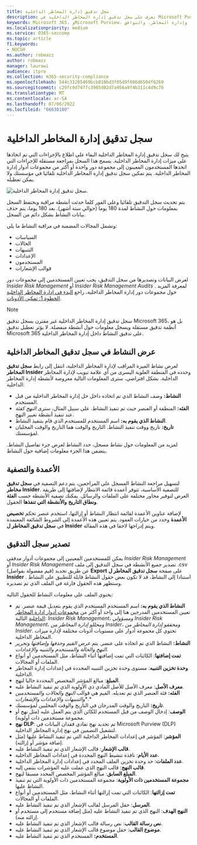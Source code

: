 ```yaml
---
title: سجل تدقيق إدارة المخاطر الداخلية
description: تعرف على سجل تدقيق إدارة المخاطر الداخلية في Microsoft Purview
keywords: Microsoft 365، وMicrosoft Purview، والمخاطر الداخلية، وإدارة المخاطر، والتوافق
ms.localizationpriority: medium
ms.service: O365-seccomp
ms.topic: article
f1.keywords:
- NOCSH
ms.author: robmazz
author: robmazz
manager: laurawi
audience: itpro
ms.collection: m365-security-compliance
ms.openlocfilehash: 544c31205469bcb810bd3f05d9f686d650df6269
ms.sourcegitcommit: c29fc9d7477c3985d02d7a956a9f4b311c4d9c76
ms.translationtype: MT
ms.contentlocale: ar-SA
ms.lasthandoff: 07/06/2022
ms.locfileid: "66638180"
---
```

# <a name="insider-risk-management-audit-log"></a>سجل تدقيق إدارة المخاطر الداخلية

يتيح لك سجل تدقيق إدارة المخاطر الداخلية البقاء على اطلاع بالإجراءات التي تم اتخاذها على ميزات إدارة المخاطر الداخلية. يسمح هذا السجل بمراجعة مستقلة للإجراءات التي اتخذها المستخدمون المعينون إلى مجموعة دور واحدة أو أكثر من مجموعات أدوار إدارة المخاطر الداخلية. يتم تمكين سجل تدقيق إدارة المخاطر الداخلية تلقائيا في مؤسستك ولا يمكن تعطيله.

![سجل تدقيق إدارة المخاطر الداخلية.](../media/insider-risk-audit-log.png)

يتم تحديث سجل التدقيق تلقائيا وعلى الفور كلما حدثت أنشطة مراقبة ويحتفظ السجل بمعلومات حول النشاط لمدة 180 يوما (حوالي ستة أشهر). بعد 180 يوما، يتم حذف بيانات النشاط بشكل دائم من السجل.

وتشمل المجالات المضمنة في مراقبة النشاط ما يلي:

- السياسات
- الحالات
- التنبيهات
- الإعدادات
- المستخدمون
- قوالب الإشعارات

لعرض البيانات وتصديرها من سجل التدقيق، يجب تعيين المستخدمين إلى مجموعات دور *Insider Risk Management* أو *Insider Risk Management Audits* . لمعرفة المزيد حول مجموعات دور إدارة المخاطر الداخلية، راجع [البدء في إدارة المخاطر الداخلية الخطوة 1: تمكين الأذونات](insider-risk-management-configure.md#step-1-required-enable-permissions-for-insider-risk-management).

> [!NOTE]
> سجل تدقيق إدارة المخاطر الداخلية غير مقترن بسجل تدقيق Microsoft 365، بل هو أنظمة تدقيق مستقلة ويسجل معلومات حول أنشطة منفصلة. لا يؤثر تعطيل تدقيق Microsoft 365 على تدقيق النشاط داخل إدارة المخاطر الداخلية.

## <a name="view-activity-in-the-insider-risk-audit-log"></a>عرض النشاط في سجل تدقيق المخاطر الداخلية

لعرض نشاط الميزة المراقب لإدارة المخاطر الداخلية، انتقل إلى رابط **سجل تدقيق المخاطر Insider** وحدده في المنطقة العلوية اليسرى من أي علامة تبويب لإدارة المخاطر الداخلية. بشكل افتراضي، سترى المعلومات التالية معروضة لأنشطة إدارة المخاطر الداخلية:

- **النشاط:** وصف النشاط الذي تم اتخاذه داخل حل إدارة المخاطر الداخلية من قبل المستخدم.
- **الفئه:** المنطقة أو العنصر حيث تم تنفيذ النشاط. على سبيل المثال، سترى *النهج كفئة* عند تنفيذ أنشطة تغيير النهج.
- **النشاط الذي يقوم به:** اسم المستخدم للمستخدم الذي قام بتنفيذ النشاط.
- **تاريخ:** تاريخ ووقت تنفيذ النشاط. التاريخ والوقت هما التاريخ والوقت المحليان لمؤسستك.

لمزيد من المعلومات حول نشاط مسجل، حدد النشاط لعرض جزء تفاصيل النشاط. يتضمن هذا الجزء معلومات إضافية حول النشاط.

## <a name="columns-and-filtering"></a>الأعمدة والتصفية

لتسهيل مراجعة النشاط المسجل على المراجعين، يتم دعم التصفية في **سجل تدقيق مخاطر Insider**. للتصفية الأساسية، تتوفر أعمدة قائمة الانتظار لإضافتها إلى طريقة العرض لتوفير محاور مختلفة على الملفات والرسائل. يمكنك تصفية الأنشطة حسب **الفئة ونطاق التاريخ** **والأنشطة التي تنفذها** الحقول.

لإضافة عناوين الأعمدة لقائمة انتظار النشاط أو إزالتها، استخدم عنصر تحكم **تخصيص الأعمدة** وحدد من خيارات العمود. يتم تعيين هذه الأعمدة إلى الشروط الشائعة المعتمدة في **سجل تدقيق المخاطر ل Insider** ويتم إدراجها لاحقا في هذه المقالة.

## <a name="audit-log-export"></a>تصدير سجل التدقيق

يمكن للمستخدمين المعينين إلى مجموعات أدوار مدققي *Insider Risk Management* أو *Insider Risk Management* تصدير جميع الأنشطة في سجل التدقيق إلى ملف .csv (قيم مفصولة بفواصل) عن طريق تحديد **Export** على صفحة **سجل تدقيق المخاطر ل Insider** . استنادا إلى النشاط، قد لا تكون بعض حقول النشاط قابلة للتطبيق على النشاط وستظهر هذه الحقول فارغة في الملف الذي تم تصديره.

يحتوي الملف على معلومات النشاط للحقول التالية:

- **النشاط الذي يقوم به:** اسم المستخدم المستخدم الذي يقوم بتعديل قيمة عنصر. تم تعيين المستخدمين المدرجين هنا إلى واحد أو أكثر من [مجموعات أدوار إدارة المخاطر الداخلية](insider-risk-management-configure.md#step-1-required-enable-permissions-for-insider-risk-management) التالية: *Insider Risk Management*، *ومسؤولي Insider Risk Management*، *ومحللو إدارة المخاطر من Insider*، *ومحققو إدارة المخاطر من Insider*. تحتوي كل مجموعة أدوار على مستويات أذونات مختلفة لإدارة ميزات المخاطر الداخلية.
- **النشاط:** النشاط الذي تم اتخاذه على عنصر. يتم *عرض القيم وحذفها وإضافتها وتحرير النهج والحالة والمستخدم والتنبيه* *والإعدادات.*
- **تمت إضافتها**: الكائنات التي تمت إضافتها أثناء النشاط، مثل المستخدمين أو أنواع الملفات أو المجالات.
- **وحدة تخزين التنبيه**: مستوى وحدة تخزين التنبيه المحددة في إعدادات إدارة المخاطر الداخلية.
- **المبلغ**: مبالغ المؤشر المخصص المحددة حاليا لنهج.
- **معرف الأصل**: معرف الأصل للأصل المادي ذي الأولوية الذي تم تنفيذ النشاط عليه.
- **الفئه:** فئة العنصر الذي تم تعديله. القيم هي قوالب *النهج والحالات والمستخدمين والتنبيهات والإعدادات والإشعارات**.*
- **تاريخ:** التاريخ والوقت المدرجان في التاريخ والوقت المحليين لمؤسستك.
- **الوصف**: إدخال الوصف من قبل المستخدم للكائن الذي يتم العمل عليه (مثل نهج أو مجموعة مستخدمين ذات أولوية).
- **نهج DLP**: تم تحديد نهج تفادي فقدان البيانات في Microsoft Purview (DLP) لتشغيل التضمين في نهج إدارة المخاطر الداخلية.
- **المؤشر**: المؤشر في إعدادات المخاطر الداخلية التي تم تنفيذ النشاط عليها (مثل إضافة مؤشر أو إزالته).
- **قالب الإشعار**: قالب الإشعار الذي تم تنفيذ النشاط عليه.
- **عدد الأيام**: نافذة تنشيط النهج المحددة في إعدادات المخاطر الداخلية.
- **عدد الملفات**: حد وحدة تخزين الملف المحدد في إعدادات إدارة المخاطر الداخلية.
- **قالب النهج**: قالب النهج الذي عملت عليه المؤشرات ينتمي إليه.
- **المبلغ السابق**: مبالغ المؤشر المخصص المحدد مسبقا لنهج.
- **مجموعة المستخدمين ذات الأولوية**: مجموعة المستخدمين ذات الأولوية التي تم تنفيذ النشاط عليها.
- **تمت إزالتها**: الكائنات التي تمت إزالتها أثناء النشاط، مثل المستخدمين أو أنواع الملفات أو المجالات.
- **المرسل**: حقل المرسل لقالب الإشعار الذي تم تنفيذ النشاط عليه.
- **النهج الهدف**: النهج الذي تم تنفيذ النشاط عليه (مثل إضافة مستخدم إلى مستخدم أو إزالته منه).
- **نص رسالة القالب**: نص رسالة قالب الإشعار الذي تم تنفيذ النشاط عليه.
- **موضوع القالب**: حقل موضوع قالب الإشعار الذي تم تنفيذ النشاط عليه.
- **المستخدم:** المستخدم الذي تم تنفيذ النشاط عليه.
